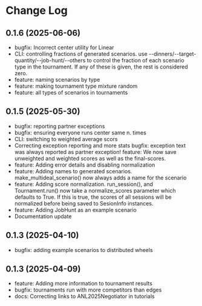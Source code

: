 # Change Log


## 0.1.6 (2025-06-06)
* bugfix: Incorrect center utility for Linear
* CLI: controlling fractions of generated scenarios. use --dinners/--target-quantity/--job-hunt/--others to control the fraction of each scenario type in the tournament. If any of these is given, the rest is considered zero.
* feature: naming scenarios by type
* feature: making tournament type mixture random
* feature: all types of scenarios in tournaments
## 0.1.5 (2025-05-30)


* bugfix: reporting partner exceptions
* bugfix: ensuring everyone runs center same n. times
* CLI: switching to weighted average scors
* Correcting exception reporting and more stats
  bugfix: exception text was always reported as partner exception!
  feature: We now save unweighted and weighted scores as well as the
  final-scores.
* feature: Adding error details and disabling normalization
* feature: Adding names to generated scenarios. make_multideal_scenario() now always adds a name for the scenario
* feature: Adding score normalization. run_session(), and Tournament.run() now take a normalize_scores parameter which defaults to True. If this is true, the scores of all sessions will be normalized before being saved to SesionInfo instances.
* feature: Adding JobHunt as an example scenario
* Documentation update

## 0.1.3 (2025-04-10)



- bugfix: adding example scenarios to distributed wheels
## 0.1.3 (2025-04-09)
- feature: Adding more information to tournament results
- bugfix: tournaments run with more competitors than edges
- docs: Correcting links to ANL2025Negotiator in tutorials
